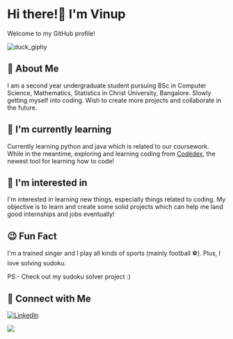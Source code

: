 

# Hi there!👋 I'm Vinup 

Welcome to my GitHub profile! 

![duck_giphy](https://github.com/vinup-ram1308/vinup-ram1308/assets/157267994/01096122-cf34-4030-8e91-f731238aa00f)

## 👨 About Me

I am a second year undergraduate student pursuing BSc in Computer Science, Mathematics, Statistics in Christ University, Bangalore. 
Slowly getting myself into coding. Wish to create more projects and collaborate in the future.


## 🌱 I'm currently learning 

Currently learning python and java which is related to our coursework. While in the meantime, exploring and learning coding from [Codédex](https://www.codedex.io), the newest tool for learning how to code!


## 👀 I'm interested in

I'm interested in learning new things, especially things related to coding. My objective is to learn and create some solid projects which can help me land good internships and jobs eventually!


## 😉 Fun Fact

I'm a trained singer and I play all kinds of sports (mainly football ⚽). Plus, I love solving sudoku.

PS:- Check out my sudoku solver project :)

## 🤝 Connect with Me

[![LinkedIn](https://readme-components.vercel.app/api?component=logo&fill=blue&logo=LinkedIn)](https://www.linkedin.com/in/vinup-ram-16b96128b/)


[![](https://readme-components.vercel.app/api?component=logo&fill=black&logo=github)](https://github.com/vinup-ram1308/readme-components)

<!---
vinup-ram1308/vinup-ram1308 is a ✨ special ✨ repository because its `README.md` (this file) appears on your GitHub profile.
You can click the Preview link to take a look at your changes.
--->
